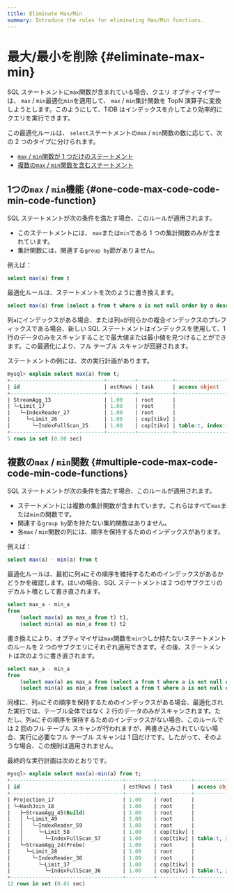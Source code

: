 ```yaml
---
title: Eliminate Max/Min
summary: Introduce the rules for eliminating Max/Min functions.
---
```


# 最大/最小を削除 {#eliminate-max-min}

SQL ステートメントに`max`関数が含まれている場合、クエリ オプティマイザーは、 `max` / `min`最適化`min`を適用して、 `max` / `min`集計関数を TopN 演算子に変換しようとします。このようにして、TiDB はインデックスを介してより効率的にクエリを実行できます。

この最適化ルールは、 `select`ステートメントの`max` / `min`関数の数に応じて、次の 2 つのタイプに分けられます。

-   [`max` / <code>min</code>関数が 1 つだけのステートメント](#one-maxmin-function)
-   [複数の`max` / <code>min</code>関数を含むステートメント](#multiple-maxmin-functions)

## 1つの<code>max</code> / <code>min</code>機能 {#one-code-max-code-code-min-code-function}

SQL ステートメントが次の条件を満たす場合、このルールが適用されます。

-   このステートメントには、 `max`または`min`である 1 つの集計関数のみが含まれています。
-   集計関数には、関連する`group by`節がありません。

例えば：


```sql
select max(a) from t
```

最適化ルールは、ステートメントを次のように書き換えます。


```sql
select max(a) from (select a from t where a is not null order by a desc limit 1) t
```

列`a`にインデックスがある場合、または列`a`が何らかの複合インデックスのプレフィックスである場合、新しい SQL ステートメントはインデックスを使用して、1 行のデータのみをスキャンすることで最大値または最小値を見つけることができます。この最適化により、フル テーブル スキャンが回避されます。

ステートメントの例には、次の実行計画があります。

```sql
mysql> explain select max(a) from t;
+------------------------------+---------+-----------+-------------------------+-------------------------------------+
| id                           | estRows | task      | access object           | operator info                       |
+------------------------------+---------+-----------+-------------------------+-------------------------------------+
| StreamAgg_13                 | 1.00    | root      |                         | funcs:max(test.t.a)->Column#4       |
| └─Limit_17                   | 1.00    | root      |                         | offset:0, count:1                   |
|   └─IndexReader_27           | 1.00    | root      |                         | index:Limit_26                      |
|     └─Limit_26               | 1.00    | cop[tikv] |                         | offset:0, count:1                   |
|       └─IndexFullScan_25     | 1.00    | cop[tikv] | table:t, index:idx_a(a) | keep order:true, desc, stats:pseudo |
+------------------------------+---------+-----------+-------------------------+-------------------------------------+
5 rows in set (0.00 sec)
```

## 複数の<code>max</code> / <code>min</code>関数 {#multiple-code-max-code-code-min-code-functions}

SQL ステートメントが次の条件を満たす場合、このルールが適用されます。

-   ステートメントには複数の集計関数が含まれています。これらはすべて`max`または`min`の関数です。
-   関連する`group by`節を持たない集約関数はありません。
-   各`max` / `min`関数の列には、順序を保持するためのインデックスがあります。

例えば：


```sql
select max(a) - min(a) from t
```

最適化ルールは、最初に列`a`にその順序を維持するためのインデックスがあるかどうかを確認します。はいの場合、SQL ステートメントは 2 つのサブクエリのデカルト積として書き直されます。


```sql
select max_a - min_a
from
    (select max(a) as max_a from t) t1,
    (select min(a) as min_a from t) t2
```

書き換えにより、オプティマイザは`max`関数を`min`つしか持たないステートメントのルールを 2 つのサブクエリにそれぞれ適用できます。その後、ステートメントは次のように書き直されます。


```sql
select max_a - min_a
from
    (select max(a) as max_a from (select a from t where a is not null order by a desc limit 1) t) t1,
    (select min(a) as min_a from (select a from t where a is not null order by a asc limit 1) t) t2
```

同様に、列`a`にその順序を保持するためのインデックスがある場合、最適化された実行では、テーブル全体ではなく 2 行のデータのみがスキャンされます。ただし、列`a`にその順序を保持するためのインデックスがない場合、このルールでは 2 回のフル テーブル スキャンが行われますが、再書き込みされていない場合、実行に必要なフル テーブル スキャンは 1 回だけです。したがって、そのような場合、この規則は適用されません。

最終的な実行計画は次のとおりです。

```sql
mysql> explain select max(a)-min(a) from t;
+------------------------------------+---------+-----------+-------------------------+-------------------------------------+
| id                                 | estRows | task      | access object           | operator info                       |
+------------------------------------+---------+-----------+-------------------------+-------------------------------------+
| Projection_17                      | 1.00    | root      |                         | minus(Column#4, Column#5)->Column#6 |
| └─HashJoin_18                      | 1.00    | root      |                         | CARTESIAN inner join                |
|   ├─StreamAgg_45(Build)            | 1.00    | root      |                         | funcs:min(test.t.a)->Column#5       |
|   │ └─Limit_49                     | 1.00    | root      |                         | offset:0, count:1                   |
|   │   └─IndexReader_59             | 1.00    | root      |                         | index:Limit_58                      |
|   │     └─Limit_58                 | 1.00    | cop[tikv] |                         | offset:0, count:1                   |
|   │       └─IndexFullScan_57       | 1.00    | cop[tikv] | table:t, index:idx_a(a) | keep order:true, stats:pseudo       |
|   └─StreamAgg_24(Probe)            | 1.00    | root      |                         | funcs:max(test.t.a)->Column#4       |
|     └─Limit_28                     | 1.00    | root      |                         | offset:0, count:1                   |
|       └─IndexReader_38             | 1.00    | root      |                         | index:Limit_37                      |
|         └─Limit_37                 | 1.00    | cop[tikv] |                         | offset:0, count:1                   |
|           └─IndexFullScan_36       | 1.00    | cop[tikv] | table:t, index:idx_a(a) | keep order:true, desc, stats:pseudo |
+------------------------------------+---------+-----------+-------------------------+-------------------------------------+
12 rows in set (0.01 sec)
```
